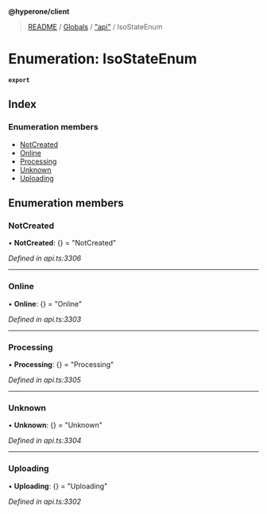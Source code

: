 **@hyperone/client**

> [README](../README.md) / [Globals](../globals.md) / ["api"](../modules/_api_.md) / IsoStateEnum

# Enumeration: IsoStateEnum

**`export`** 

## Index

### Enumeration members

* [NotCreated](_api_.isostateenum.md#notcreated)
* [Online](_api_.isostateenum.md#online)
* [Processing](_api_.isostateenum.md#processing)
* [Unknown](_api_.isostateenum.md#unknown)
* [Uploading](_api_.isostateenum.md#uploading)

## Enumeration members

### NotCreated

•  **NotCreated**: {} = "NotCreated"

*Defined in api.ts:3306*

___

### Online

•  **Online**: {} = "Online"

*Defined in api.ts:3303*

___

### Processing

•  **Processing**: {} = "Processing"

*Defined in api.ts:3305*

___

### Unknown

•  **Unknown**: {} = "Unknown"

*Defined in api.ts:3304*

___

### Uploading

•  **Uploading**: {} = "Uploading"

*Defined in api.ts:3302*
